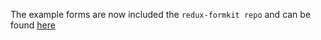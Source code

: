 The example forms are now included the `redux-formkit repo` and can be found [here](https://github.com/chrisfield/redux-formkit/tree/master/examples)

